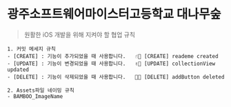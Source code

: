 # 광주소프트웨어마이스터고등학교 대나무숲
> 원활한 iOS 개발을 위해 지켜야 할 협업 규칙
```
1. 커밋 메세지 규칙
- [CREATE] : 기능이 추가되었을 때 사용합니다.   ☝🏻 [CREATE] reademe created
- [UPDATE] : 기능이 변경되었을 때 사용합니다.   ✌🏻 [UPDATE] collectionView updated
- [DELETE] : 기능이 삭제되었을 때 사용합니다.   🤟🏻 [DELETE] addButton deleted

2. Assets파일 네이밍 규칙
- BAMBOO_ImageName
```
